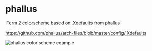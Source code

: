 # phallus
iTerm 2 colorscheme based on .Xdefaults from phallus

https://github.com/phallus/arch-files/blob/master/config/.Xdefaults

 ![phallus color scheme
 example](https://github.com/Stelgard/phallus/blob/master/phallus.png)
